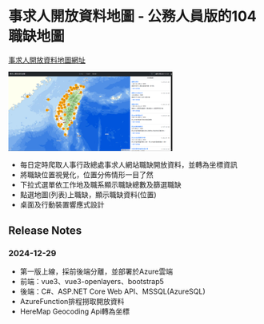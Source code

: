# 事求人開放資料地圖 - 公務人員版的104職缺地圖

[事求人開放資料地圖網址](https://agreeable-island-01a306f00.4.azurestaticapps.net)

<img src="https://github.com/bingss/dgpamapf/blob/main/%E5%AF%A6%E9%9A%9B%E9%A0%81%E9%9D%A2.png" height="65%" width="65%" />

 - 每日定時爬取人事行政總處事求人網站職缺開放資料，並轉為坐標資訊
 - 將職缺位置視覺化，位置分佈情形一目了然
 - 下拉式選單依工作地及職系顯示職缺總數及篩選職缺
 - 點選地圖(列表)上職缺，顯示職缺資料(位置)
 - 桌面及行動裝置響應式設計

## Release Notes

### 2024-12-29
* 第一版上線，採前後端分離，並部署於Azure雲端
* 前端：vue3、vue3-openlayers、bootstrap5
* 後端：C#、ASP.NET Core Web API、MSSQL(AzureSQL)
* AzureFunction排程撈取開放資料
* HereMap Geocoding Api轉為坐標

